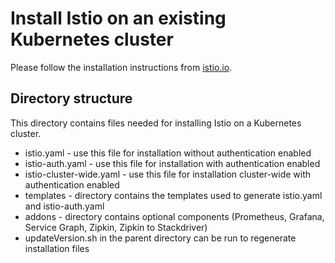 # Install Istio on an existing Kubernetes cluster

Please follow the installation instructions from [istio.io](https://istio.io/docs/setup/kubernetes/).

## Directory structure
This directory contains files needed for installing Istio on a Kubernetes cluster.

* istio.yaml - use this file for installation without authentication enabled
* istio-auth.yaml - use this file for installation with authentication enabled
* istio-cluster-wide.yaml - use this file for installation cluster-wide with authentication enabled
* templates - directory contains the templates used to generate istio.yaml and istio-auth.yaml
* addons - directory contains optional components (Prometheus, Grafana, Service Graph, Zipkin, Zipkin to Stackdriver)
* updateVersion.sh in the parent directory can be run to regenerate installation files
